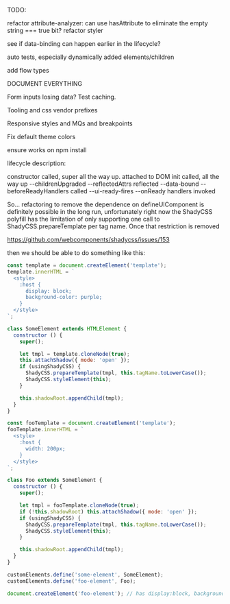TODO:

refactor attribute-analyzer: can use hasAttribute to eliminate the empty string === true bit?
refactor styler

see if data-binding can happen earlier in the lifecycle?

auto tests, especially dynamically added elements/children

add flow types

DOCUMENT EVERYTHING

Form inputs losing data? Test caching.

Tooling and css vendor prefixes

Responsive styles and MQs and breakpoints

Fix default theme colors

ensure works on npm install

lifecycle description:

constructor called, super all the way up.
attached to DOM
init called, all the way up
  --childrenUpgraded
  --reflectedAttrs reflected
  --data-bound
  --beforeReadyHandlers called
  --ui-ready-fires
  --onReady handlers invoked

So... refactoring to remove the dependence on defineUIComponent is definitely possible in the long run, unfortunately right now the ShadyCSS polyfill has the limitation of only supporting one call to ShadyCSS.prepareTemplate per tag name. Once that restriction is removed

https://github.com/webcomponents/shadycss/issues/153

then we should be able to do something like this:

```javascript
const template = document.createElement('template');
template.innerHTML = `
  <style>
    :host {
      display: block;
      background-color: purple;
    }
  </style>
`;

class SomeElement extends HTMLElement {
  constructor () {
    super();

    let tmpl = template.cloneNode(true);
    this.attachShadow({ mode: 'open' });
    if (usingShadyCSS) {
      ShadyCSS.prepareTemplate(tmpl, this.tagName.toLowerCase());
      ShadyCSS.styleElement(this);
    }

    this.shadowRoot.appendChild(tmpl);
  }
}

const fooTemplate = document.createElement('template');
fooTemplate.innerHTML = `
  <style>
    :host {
      width: 200px;
    }
  </style>
`;

class Foo extends SomeElement {
  constructor () {
    super();

    let tmpl = fooTemplate.cloneNode(true);
    if (!this.shadowRoot) this.attachShadow({ mode: 'open' });
    if (usingShadyCSS) {
      ShadyCSS.prepareTemplate(tmpl, this.tagName.toLowerCase());
      ShadyCSS.styleElement(this);
    }

    this.shadowRoot.appendChild(tmpl);
  }
}

customElements.define('some-element', SomeElement);
customElements.define('foo-element', Foo);

document.createElement('foo-element'); // has display:block, background-color:purple, width:200px
```
